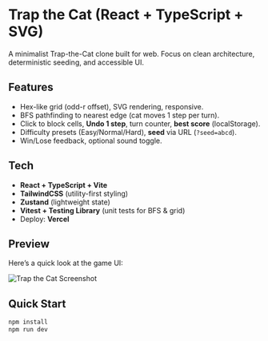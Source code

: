 # Trap the Cat (React + TypeScript + SVG)

A minimalist Trap-the-Cat clone built for web. Focus on clean architecture, deterministic seeding, and accessible UI.

## Features
- Hex-like grid (odd-r offset), SVG rendering, responsive.
- BFS pathfinding to nearest edge (cat moves 1 step per turn).
- Click to block cells, **Undo 1 step**, turn counter, **best score** (localStorage).
- Difficulty presets (Easy/Normal/Hard), **seed** via URL (`?seed=abcd`).
- Win/Lose feedback, optional sound toggle.

## Tech
- **React + TypeScript + Vite**
- **TailwindCSS** (utility-first styling)
- **Zustand** (lightweight state)
- **Vitest + Testing Library** (unit tests for BFS & grid)
- Deploy: **Vercel**

## Preview

Here’s a quick look at the game UI:

![Trap the Cat Screenshot](./demo.png)

## Quick Start
```bash
npm install
npm run dev
